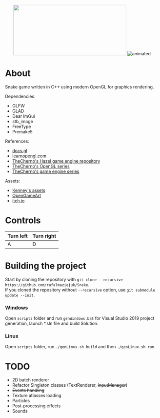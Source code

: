 <p align="center">
	<img width="370" height="165" src="https://imgur.com/AwjurNw.png">
	<img src="https://media.giphy.com/media/hL5qjOYP2FmpXxBKYp/giphy.gif" alt="animated">
</p>  

# About
Snake game written in C++ using modern OpenGL for graphics rendering.

Dependencies:  
* GLFW
* GLAD
* Dear ImGui
* stb_image
* FreeType
* Premake5  

References:  
* [docs.gl](https://docs.gl "docs.gl")
* [learnopengl.com](https://learnopengl.com "learnopengl.com")
* [TheCherno's Hazel game engine repository](https://github.com/TheCherno/Hazel "Hazel")
* [TheCherno's OpenGL series](https://www.youtube.com/watch?v=W3gAzLwfIP0&list=PLlrATfBNZ98foTJPJ_Ev03o2oq3-GGOS2 "OpenGL series")
* [TheCherno's game engine series](https://www.youtube.com/watch?v=JxIZbV_XjAs&list=PLlrATfBNZ98dC-V-N3m0Go4deliWHPFwT "Game engine series")

Assets:  
* [Kenney's assets](https://www.kenney.nl/assets/simple-space "Simple space")
* [OpenGameArt](https://opengameart.org/ "OpenGameArt")
* [itch.io](https://itch.io/game-assets "itch.io")

# Controls
Turn left | Turn right
--------- | ----------
A         | D

# Building the project
Start by cloning the repository with `git clone --recursive https://github.com/rafalmaziejuk/Snake`.  
If you cloned the repository without `--recursive` option, use `git submodule update --init`.

### Windows
Open `scripts` folder and run `genWindows.bat` for Visual Studio 2019 project generation, launch *.sln file and build Solution.

### Linux
Open `scripts` folder, run `./genLinux.sh build` and then `./genLinux.sh run`.

# TODO
* 2D batch renderer
* Refactor Singleton classes (TextRenderer, ~~InputManager~~)
* ~~Events handling~~
* Texture atlasses loading
* Particles
* Post-processing effects
* Sounds
